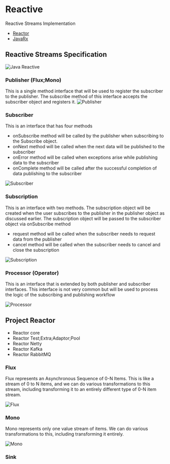 # Reactive
Reactive Streams Implementation 
- [Reactor](https://projectreactor.io/)
- [JavaRx](https://github.com/ReactiveX/RxJava)

## Reactive Streams Specification
![Java Reactive](https://miro.medium.com/v2/resize:fit:640/format:webp/0*Boh8h9YJ79LdXOl5.jpeg)
### Publisher (Flux;Mono)
This is a single method interface that will be used to register the subscriber to the publisher. The subscribe method of this interface accepts the subscriber object and registers it.
![Publisher](https://miro.medium.com/v2/resize:fit:640/format:webp/0*DksX5DKVJgqmgbyo.png)

### Subscriber

This is an interface that has four methods
- onSubscribe method will be called by the publisher when subscribing to the Subscribe object.
- onNext method will be called when the next data will be published to the subscriber
- onError method will be called when exceptions arise while publishing data to the subscriber
- onComplete method will be called after the successful completion of data publishing to the subscriber

![Subscriber](https://miro.medium.com/v2/resize:fit:640/format:webp/0*p1n-O-3mg8GAsCWy.png)

### Subscription

This is an interface with two methods. The subscription object will be created when the user subscribes to the publisher in the publisher object as discussed earlier. The subscription object will be passed to the subscriber object via onSubscribe method
- request method will be called when the subscriber needs to request data from the publisher
- cancel method will be called when the subscriber needs to cancel and close the subscription

![Subscription](https://miro.medium.com/v2/resize:fit:640/format:webp/0*LGXjQPVwOv0nP4bM.png)

### Processor (Operator)

This is an interface that is extended by both publisher and subscriber interfaces. This interface is not very common but will be used to process the logic of the subscribing and publishing workflow

![Processor](https://miro.medium.com/v2/resize:fit:720/format:webp/0*y0vILBzlmLThhI9D.png)

## Project Reactor
- Reactor core
- Reactor Test;Extra;Adaptor;Pool
- Reactor Netty
- Reactor Kafka
- Reactor RabbitMQ
  
### Flux

Flux represents an Asynchronous Sequence of 0-N Items. This is like a stream of 0 to N items, and we can do various transformations to this stream, including transforming it to an entirely different type of 0-N item stream.

![Flux](https://miro.medium.com/v2/resize:fit:640/format:webp/0*dahFWzPbgq5EXwoE.png)

### Mono

Mono represents only one value stream of items. We can do various transformations to this, including transforming it entirely.

![Mono](https://miro.medium.com/v2/resize:fit:720/0*YbFa5e6k_DO4zsEn)

### Sink
